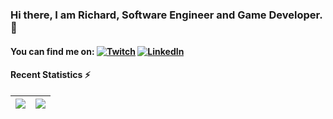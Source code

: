 <!-- Actual text -->
### Hi there, I am Richard, Software Engineer and Game Developer. 👋

#### You can find me on: [![Twitch][1.1]][1]    [![LinkedIn][1.2]][2]

<!-- Icons -->

[1.1]: https://img.icons8.com/color/30/000000/twitch--v1.png (twitch icon without padding)
[1.2]: https://img.icons8.com/color/30/000000/linkedin.png (LinkedIn icon without padding)

<!-- Links to your social media accounts -->

[1]: https://www.twitch.tv/richardzampieri
[2]: https://www.linkedin.com/in/richardzampieri/

#### Recent Statistics ⚡
| ![](https://github-readme-stats.vercel.app/api?username=rsaz&hide=stars,issues&title_color=6bbbca&icon_color=6bbbca&show_icons=1&hide_border=1&text_color=fff&bg_color=333&custom_title=Github%20Stats) | ![](https://github-readme-stats.vercel.app/api/top-langs/?username=rsaz&hide_border=1&layout=compact&text_color=fff&bg_color=333&hide=html,eagle,css&title_color=6bbbca)
| - | - |
